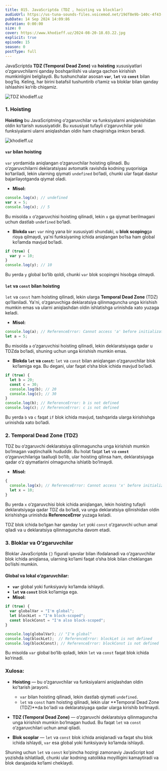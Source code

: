 ```yaml
---
title: 015. JavaScriptda (TDZ , hoisting va blocklar)
audioUrl: https://us-tuna-sounds-files.voicemod.net/19df8e9b-140c-4f43-8c0e-09c162821765-1658350707858.mp3
pubDate: 14 Sep 2024 14:09:86
duration: 0:00:00
size: 0
cover: https://www.khodieff.uz/2024-08-20-18.03.22.jpg
explicit: true
episode: 15
season: 0
postType: full
---
```

JavaScriptda **TDZ (Temporal Dead Zone)** va **hoisting** xususiyatlari o‘zgaruvchilarni qanday boshqarilishi va ularga qachon kirishish mumkinligini belgilaydi. Bu tushunchalar asosan **`var`**, **`let`** va **`const`** bilan bog‘liq. Keling, har birini batafsil tushuntirib o‘tamiz va bloklar bilan qanday ishlashini ko‘rib chiqamiz.

![TDZ khodieff.uz](https://miro.medium.com/v2/resize:fit:1400/1*Nvxnq-bqM1iyTqwO_clFYQ.jpeg "TDZ khodieff.uz")

### 1. **Hoisting**

**Hoisting** bu JavaScriptning o‘zgaruvchilar va funksiyalarni aniqlanishidan oldin ko‘tarish xususiyatidir. Bu xususiyat tufayli o‘zgaruvchilar yoki funksiyalarni ularni aniqlashdan oldin ham chaqirishga imkon beradi.

![khodieff.uz](https://i.ytimg.com/vi/EvfRXyKa_GI/maxresdefault.jpg "khodieff.uz HOISTING")

#### **`var` bilan hoisting**

`var` yordamida aniqlangan o‘zgaruvchilar hoisting qilinadi. Bu o‘zgaruvchilarni deklaratsiyasi avtomatik ravishda kodning yuqorisiga ko‘tariladi, lekin ularning qiymati `undefined` bo‘ladi, chunki ular faqat dastur bajarilayotganda qiymat oladi.

* **Misol:**

```javascript
console.log(x); // undefined
var x = 5;
console.log(x); // 5
```

Bu misolda `x` o‘zgaruvchisi hoisting qilinadi, lekin `x` ga qiymat berilmagani uchun dastlab `undefined` bo‘ladi.

* **Blokda `var`:**
  `var` ning yana bir xususiyati shundaki, u **blok scoping**ga rioya qilmaydi, ya'ni funksiyaning ichida aniqlangan bo‘lsa ham global ko‘lamda mavjud bo‘ladi.

```javascript
if (true) {
  var y = 10;
}
console.log(y); // 10
```

Bu yerda `y` global bo‘lib qoldi, chunki `var` blok scopingni hisobga olmaydi.

#### **`let` va `const` bilan hoisting**

`let` va `const` ham hoisting qilinadi, lekin ularga **Temporal Dead Zone** (TDZ) qo‘llaniladi. Ya'ni, o‘zgaruvchiga deklaratsiya qilinmaguncha unga kirishish mumkin emas va ularni aniqlashdan oldin ishlatishga urinishda xato yuzaga keladi.

* **Misol:**

```javascript
console.log(a); // ReferenceError: Cannot access 'a' before initialization
let a = 5;
```

Bu misolda `a` o‘zgaruvchisi hoisting qilinadi, lekin deklaratsiyaga qadar u TDZda bo‘ladi, shuning uchun unga kirishish mumkin emas.

* **Blokda `let` va `const`:**
  `let` va `const` bilan aniqlangan o‘zgaruvchilar blok ko‘lamiga ega. Bu degani, ular faqat o‘sha blok ichida mavjud bo‘ladi.

```javascript
if (true) {
  let b = 20;
  const c = 30;
  console.log(b); // 20
  console.log(c); // 30
}
console.log(b); // ReferenceError: b is not defined
console.log(c); // ReferenceError: c is not defined
```

Bu yerda `b` va `c` faqat `if` blok ichida mavjud, tashqarida ularga kirishishga urinishda xato bo‘ladi.

### 2. **Temporal Dead Zone (TDZ)**

TDZ bu o‘zgaruvchi deklaratsiya qilinmaguncha unga kirishish mumkin bo‘lmagan vaqtinchalik hududdir. Bu holat faqat **`let`** va **`const`** o‘zgaruvchilariga taalluqli bo‘lib, ular hoisting qilinsa ham, deklaratsiyaga qadar o‘z qiymatlarini olmaguncha ishlatib bo‘lmaydi.

* **Misol:**

```javascript
{
  console.log(x); // ReferenceError: Cannot access 'x' before initialization
  let x = 10;
}
```

Bu yerda `x` o‘zgaruvchisi blok ichida aniqlangan, lekin hoisting tufayli deklaratsiyaga qadar TDZ da bo‘ladi, va unga deklaratsiya qilinishidan oldin kirishishga urinishda **ReferenceError** yuzaga keladi.

TDZ blok ichida bo‘lgan har qanday `let` yoki `const` o‘zgaruvchi uchun amal qiladi va u deklaratsiya qilinmaguncha davom etadi.

### 3. **Bloklar va O‘zgaruvchilar**

Bloklar JavaScriptda `{}` figurali qavslar bilan ifodalanadi va o‘zgaruvchilar blok ichida aniqlansa, ularning ko‘lami faqat o‘sha blok bilan cheklangan bo‘lishi mumkin.

#### **Global va lokal o‘zgaruvchilar**:

* **`var`** global yoki funksiyaviy ko‘lamda ishlaydi.
* **`let` va `const`** blok ko‘lamiga ega.
* **Misol:**

```javascript
if (true) {
  var globalVar = "I'm global";
  let blockLet = "I'm block-scoped";
  const blockConst = "I'm also block-scoped";
}

console.log(globalVar); // "I'm global"
console.log(blockLet);  // ReferenceError: blockLet is not defined
console.log(blockConst); // ReferenceError: blockConst is not defined
```

Bu misolda `var` global bo‘lib qoladi, lekin `let` va `const` faqat blok ichida ko‘rinadi.

### Xulosa:

* **Hoisting** — bu o‘zgaruvchilar va funksiyalarni aniqlashdan oldin ko'tarish jarayoni.

  * `var` bilan hoisting qilinadi, lekin dastlab qiymati `undefined`.
  * `let` va `const` ham hoisting qilinadi, lekin ular **Temporal Dead Zone (TDZ)**da bo'ladi va deklaratsiyaga qadar ularga kirishib bo‘lmaydi.
* **TDZ (Temporal Dead Zone)** — o‘zgaruvchi deklaratsiya qilinmaguncha unga kirishish mumkin bo‘lmagan hudud. Bu faqat `let` va `const` o‘zgaruvchilari uchun amal qiladi.
* **Blok scoplar** — `let` va `const` blok ichida aniqlanadi va faqat shu blok ichida ishlaydi, `var` esa global yoki funksiyaviy ko‘lamda ishlaydi.

Shuning uchun `let` va `const` ko'pincha hozirgi zamonaviy JavaScript kod yozishda ishlatiladi, chunki ular kodning xatolikka moyilligini kamaytiradi va blok darajasida ko‘lami cheklaydi.